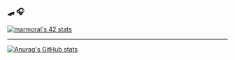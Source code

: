 ###  🛹 🎧

<a href="https://github.com/JaeSeoKim/badge42"><img src="https://badge42.vercel.app/api/v2/cl3fy0ag6003109l25ujdk9ct/stats?cursusId=21&coalitionId=150" alt="marmoral's 42 stats" /></a>

---

[![Anurag's GitHub stats](https://github-readme-stats.vercel.app/api?username=sirtiffany)](https://github.com/anuraghazra/github-readme-stats)

<!--
**sirtiffany/sirtiffany** is a ✨ _special_ ✨ repository because its `README.md` (this file) appears on your GitHub profile.

Here are some ideas to get you started:

- 🔭 I’m currently working on ...
- 🌱 I’m currently learning ...
- 👯 I’m looking to collaborate on ...
- 🤔 I’m looking for help with ...
- 💬 Ask me about ...
- 📫 How to reach me: ...
- 😄 Pronouns: ...
- ⚡ Fun fact: ...
-->
